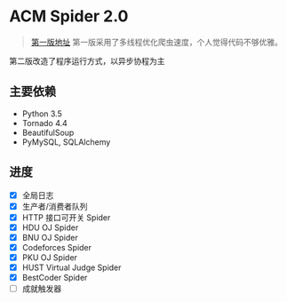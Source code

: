 # ACM Spider 2.0

> [第一版地址](https://github.com/Raynxxx/CUIT-ACM-Spider) 第一版采用了多线程优化爬虫速度，个人觉得代码不够优雅。

第二版改造了程序运行方式，以异步协程为主


## 主要依赖

* Python 3.5
* Tornado 4.4
* BeautifulSoup
* PyMySQL, SQLAlchemy

## 进度
- [X] 全局日志
- [X] 生产者/消费者队列
- [X] HTTP 接口可开关 Spider
- [X] HDU OJ Spider
- [X] BNU OJ Spider
- [X] Codeforces Spider
- [X] PKU OJ Spider
- [X] HUST Virtual Judge Spider
- [X] BestCoder Spider
- [ ] 成就触发器
